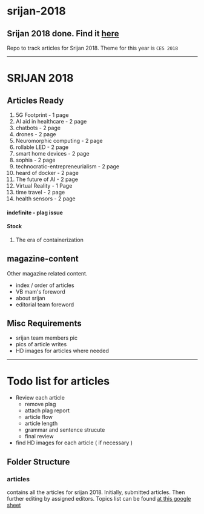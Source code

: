 # srijan-2018

## Srijan 2018 done. Find it [here](https://drive.google.com/open?id=1duJdPjXL61eoBpm55UyyqaCYjxneOtLT)

Repo to track articles for Srijan 2018. 
Theme for this year is `CES 2018`

-----
# SRIJAN 2018

## Articles Ready

1. 5G Footprint - 1 page
2. AI aid in healthcare - 2 page
3. chatbots - 2 page
4. drones - 2 page
5. Neuromorphic computing - 2 page
6. rollable LED - 2 page
7. smart home devices - 2 page
8. sophia - 2 page
9. technocratic-entrepreneurialism  - 2 page
10. heard of docker - 2 page
11. The future of AI - 2 page
12. Virtual Reality - 1 Page
13. time travel - 2 page
14. health sensors - 2 page

#### indefinite - plag issue

#### Stock

1. The era of containerization

## magazine-content

Other magazine related content.
 
- index / order of articles
- VB mam's foreword
- about srijan
- editorial team foreword

## Misc Requirements

- srijan team members pic
- pics of article writes
- HD images for articles where needed

------

# Todo list for articles

- Review each article
    + remove plag
    + attach plag report
    + article flow
    + article length
    + grammar and sentence strucute
    + final review
- find HD images for each article ( if necessary ) 

## Folder Structure

### articles
contains all the articles for srijan 2018. Initially, submitted articles.
Then further editing by assigned editors.
Topics list can be found [at this google sheet](https://docs.google.com/spreadsheets/d/1JUpIZ1Z0gUs8wwGHGXY0H6YHpObDigwJHxFby4myIqo/edit#gid=0)
